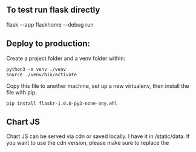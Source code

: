 ## To test run flask directly

flask --app flaskhome --debug run

## Deploy to production:

Create a project folder and a venv folder within:

```
python3 -m venv ./venv
source ./venv/bin/activate
```

Copy this file to another machine, set up a new virtualenv, then install the file with pip.

```
pip install flaskr-1.0.0-py3-none-any.whl
```

## Chart JS

Chart JS can be served via cdn or saved locally. I have it in /static/data. If you want to use the cdn version, please make sure to replace the <script src> in the /templates/data/selectdate.html to:

```
<script src="https://cdn.jsdelivr.net/npm/chart.js@4.1.2/dist/chart.umd.js"></script>
<script src="https://cdn.jsdelivr.net/npm/luxon@^2"></script>
<script src="https://cdn.jsdelivr.net/npm/chartjs-adapter-luxon@^1"></script>

```

## Make sure..

to set the right path to the raw data files.

## install the project

(necessary to use the WSGI -Server )
pip install -e .

## Deploy to production

Navigate to the project root folder:

source ./venv/bin/activate

waitress-serve --call 'flaskhome:create_app'

## Climate (Weewx and Klimalogg Pro)

Install Weewx on the Rasperry Pi using the instructions on https://github.com/matthewwall/weewx-klimalogg

A SQ Lite database file can be found at /var/lib/weewx/. Other files are stored according to https://weewx.com/docs/usersguide.htm

## Electricity

To connect to the postgreSQL database. Install the module psycopg2
pip install psycopg2

